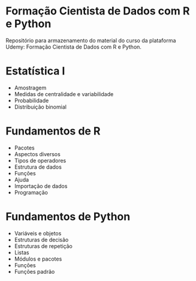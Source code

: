 # Formação Cientista de Dados com R e Python
Repositório para armazenamento do material do curso da plataforma Udemy: Formação Cientista de Dados com R e Python.

# Estatística I
- Amostragem
- Medidas de centralidade e variabilidade
- Probabilidade
- Distribuição binomial

# Fundamentos de R
- Pacotes
- Aspectos diversos
- Tipos de operadores
- Estrutura de dados
- Funções
- Ajuda
- Importação de dados
- Programação

# Fundamentos de Python
- Variáveis e objetos
- Estruturas de decisão
- Estruturas de repetição
- Listas
- Módulos e pacotes
- Funções
- Funções padrão
